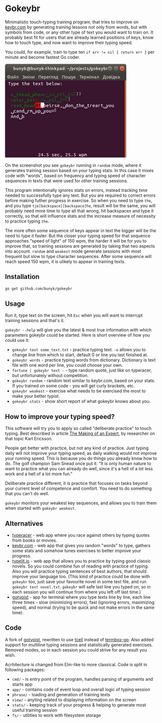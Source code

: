 # Gokeybr
Minimalistic touch-typing training program, that tries to improve on [keybr.com](https://www.keybr.com/) by generating training lessons not only from words, but with symbols from code, or any other type of text you would want to train on. It probably best fit for users that are already learned positions of keys, know how to touch type, and now want to improve their typing speed.

You could, for example, train to type ten `if err != nil { return err }` per minute and become fastest Go coder.

![Screenshot of a Gokeybr session](screenshot.png)

On the screenshot you see `gokeybr` running in `random` mode, where it generates training session based on your typing stats. In this case it mixes code with "words", based on frequency and typing speed of character sequences in texts that were used for other training sessions.

This program intentionally ignores stats on errors, instead tracking time needed to successfully type any text. But you are required to correct errors before making futher progress in exercise. So when you need to type `the`, and you type `tje[backspace][backspace]he`, result will be the same, you will probably need more time to type all that wrong, hit backspaces and type it correctly, so that will influence stats and the increase measure of necessity to practice typing `the`.

The more often some sequence of keys appear in text the bigger will be the need to type it faster. But the closer your typing speed for that sequence approaches "speed of light" of 150 wpm, the harder it will be for you to improve that, so training sessions are generated by taking that two aspects into account. `random` and `weakest` mode generate sessions with most frequent but slow to type character sequences. After some sequence will reach speed 150 wpm, it is ulikely to appear in training texts.

## Installation
```bash
go get github.com/bunyk/gokeybr
```

## Usage
Run it, type text on the screen, hit `Esc` when you will want to interrupt training sessions and that's it.

`gokeybr --help` will give you the latest & most true information with which parameters gokeybr could be started. Here is short overview of how you could use it:

- `gokeybr text some_text.txt` - practice typing text. `-o` allows you to change line from which to start, default 0 or line you last finished at.
- `gokeybr words` - practice typing words from dictionary. Dictionary is text file with one word per line, you could choose your own.
- `fortune | gokeybr text -` - type random quote, just like on typeracer, but unfortunately without competition.
- `gokeybr random` - random text similar to keybr.com, based on your stats. If you trained on some code - you will get curly brackets, etc.
- `gokeybr weakest` - exercise what needs to be exercised the most to make your better typist.
- `gokeybr stats` - show short report of what gokeybr knows about you.


## How to improve your typing speed?
This software will try you to apply so called "deliberate practice" to touch typing. Best described in article
[The Making of an Expert](https://hbr.org/2007/07/the-making-of-an-expert), by researcher on that topic Karl Ericsson.

People get better with practice, but not any kind of practice. Just typing daily will not improve your typing speed, as daily walking would not improve your running speed. This is because you do things you already know how to do. The golf champion Sam Snead once put it: "It is only human nature to want to practice what you can already do well, since it's a hell of a lot less work and a hell of a lot more fun."
 
Deliberate practice different, it is practice that focuses on tasks beyond your current level of competence and comfort. You need to do something that you can't do well.

`gokeybr` monitors your weakest key sequences, and allows you to train them when started with `gokeybr weakest`. 

## Alternatives

- [typeracer](https://play.typeracer.com/) - web app where you race against others by typing quotes from books or movies.
- [keybr.com](https://www.keybr.com/) - web app that gives you random "words" to type, gathers some stats and somehow tunes exercises to better improve your progress.
- [typelit.io](https://www.typelit.io/) - web app that allows you to practice by typing good classic novels. So you could combine fun of reading with practice of typing. Also you will practice typing sentences of best authors, that should improve your language too. (This kind of practice could be done with `gokeybr` too, just save your favourite novel in some text file, and run `gokeybr text novel.txt`. `gokeybr` will safe last line you typed on, so in each session you will continue from where you left off last time.)
- [gotypist](https://github.com/pb-/gotypist) - app for terminal where you type texts line by line, each line three times - slow (minimizing errors), fast (ignoring errors, maximizing speed), and normal (trying to be quick and not make errors in the same time).


## Code
A fork of [gotypist](https://github.com/pb-/gotypist), rewritten to use [tcell](https://github.com/gdamore/tcell/) instead of [termbox-go](https://github.com/nsf/termbox-go). Also added support for multiline typing sessions and statistically generated exercises. Removed modes, so in each session you could strive for any result you wish.

Acrhitecture is changed from Elm-like to more classical. Code is split in following packages:

- `cmd/` - is entry point of the program, handles parsing of arguments and starts app
- `app/` - contains code of event loop and overall logic of typing session
- `phrase/` - loading and generation of training texts
- `view/` - anyting related to displaying information on the screen
- `stats/` - keeping track of your progress & helping to generate most useful training session
- `fs/` - utilities to work with filesystem storage
